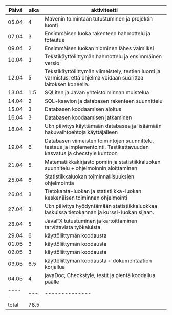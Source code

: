 Päivä | aika | aktiviteetti
----- | ---- | ------------
05.04 | 4 | Mavenin toimintaan tutustuminen ja projektin luonti
07.04 | 3 | Ensimmäisen luoka rakenteen hahmottelu ja toteutus
09.04 | 2 | Ensimmäisen luokan hiominen lähes valmiiksi
10.04 | 3 | Tekstikäyttöliittymän hahmottelu ja ensimmäinen versio
12.04 | 5 | Tekstikäyttöliittymän viimeistely, testien luonti ja varmistus, että ohjelma voidaan suorittaa laitoksen koneella.
13.04 | 1.5| SQLiten ja Javan yhteistoiminnan muistelua
14.04 | 2 | SQL-kaavion ja databasen rakenteen suunnittelu
15.04 | 3 | Databasen koodaamisen aloitus
16.04 | 3 | Databasen koodaamisen jatkaminen
18.04 | 2 | UI:n päivitys käyttämään databasea ja lisäämään hakuvaihtoehtoja käyttäjälleen
19.04 | 6 | Databasen viimeisten toimintojen suunnittelu, testaus ja implementointi. Testikattavuuden kasvatus ja checstyle kuntoon
21.04 | 5 | Matematiikkakirjasto pomiin ja statistiikkaluokan suunnitelu + ohjelmoinnin aloittaminen
25.04 | 6 | Statistiikkaluokan toiminnallisuuksien ohjelmointia
26.04 | 3 | Tietokanta-luokan ja statistiikka-luokan keskenäisen toiminnan ohjelmointi
27.04 | 3 | UI:n päivitys hyödyntämään statistiikkaluokkaa laskuissa tietokannan ja kurssi-luokan sijaan.
28.04 | 5 | JavaFX tutustuminen ja kartoittaminen tarvittavista työkaluista
29.04 | 6 | käyttöliittymän koodausta
01.05 | 3 | käyttöliittymän koodausta
02.05 | 3 | käyttöliittymän koodausta
03.05 | 6.5 | käyttöliittymän koodausta + dokumentaation korjailua
04.05 | 4 | javaDoc, Checkstyle, testit ja pientä koodailua päälle
----- | --- | --------------
total | 78.5 |
